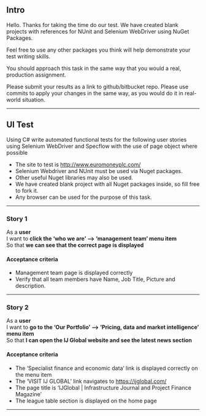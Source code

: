 ﻿## Intro

Hello. Thanks for taking the time do our test. We have created blank projects with references for NUnit and Selenium WebDriver using NuGet Packages.

Feel free to use any other packages you think will help demonstrate your test writing skills.

You should approach this task in the same way that you would a real, production assignment. 

Please submit your results as a link to github/bitbucket repo. 
Please use commits to apply your changes in the same way, as you would do it in real-world situation.

---

## UI Test

Using C# write automated functional tests for the following user stories using Selenium WebDriver and Specflow with the use of page object where possible
- The site to test is http://www.euromoneyplc.com/
- Selenium Webdriver and NUnit must be used via Nuget packages.
- Other useful Nuget libraries may also be used.
- We have created blank project with all Nuget packages inside, so fill free to fork it. 
- Any browser can be used for the purpose of this task.


---

### Story 1

As a **user**  
I want to **click the ‘who we are’ --> ‘management team’ menu item**  
So that **we can see that the correct page is displayed**  


#### Acceptance criteria

- Management team page is displayed correctly
- Verify that all team members have Name, Job Title, Picture and description.


---

### Story 2

As a **user**  
I want to **go to the ‘Our Portfolio’ --> ‘Pricing, data and market intelligence’ menu item**  
So that **I can open the IJ Global website and see the latest news section**  


#### Acceptance criteria

- The ‘Specialist finance and economic data’ link is displayed correctly on the menu item
- The ‘VISIT IJ GLOBAL’ link navigates to https://ijglobal.com/
- The page title is ‘IJGlobal | Infrastructure Journal and Project Finance Magazine’
- The league table section is displayed on the home page


---
